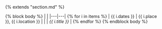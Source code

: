 {% extends "section.md" %}

{% block body %}
|   |
|---|---|
{% for i in items %}
| <span style="white-space:nowrap">{{ i.dates }}</span> | {{ i.place }}, {{ i.location }} |
| | _{{ i.title }}_ |
{% endfor %}
{% endblock body %}
